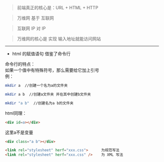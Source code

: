 <a name="obgC3"></a>
> 前端真正的核心是：URL + HTML + HTTP

>  万维网 基于 互联网

> 互联网 IP 对 IP

> 万维网的核心是 实现 输入地址就能访问网站


---

- html 的赋值语句 借鉴了命令行

命令行的特点：<br />如果一个值中有特殊符号，那么需要给它加上引号<br />例：
```bash
mkdir a  //创建一个名为a的文件夹
```
```bash
mkdir a b  //创建a文件夹 并在其中创建b文件夹
```
```bash
mkdir "a b"  //创建名为a b的文件夹
```
html同理：
```html
<div id=a></div>
```
这里a不是变量
```html
<div class="a b"></div>
```
```html
<link rel="stylesheet" herf="xxx.css"> 		为规范写法
<link rel="stylesheet" herf="xxx.css" /> 	为 XML 写法
```



